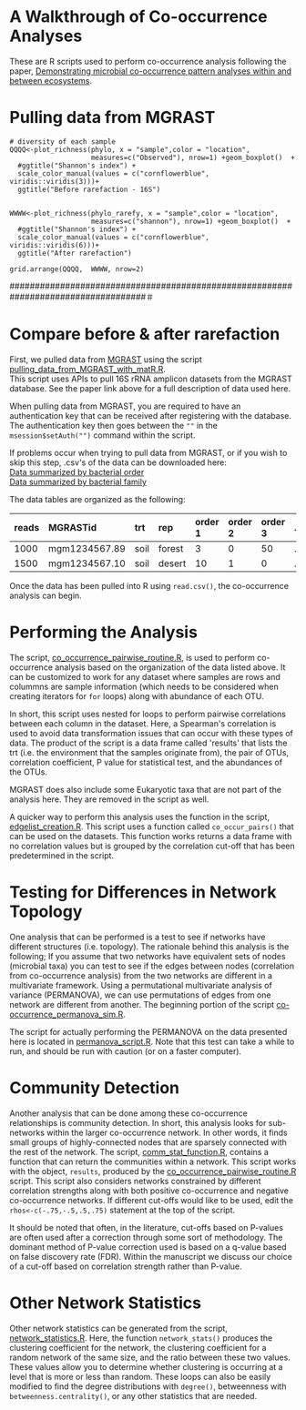 A Walkthrough of Co-occurrence Analyses
=============

These are R scripts used to perform co-occurrence analysis following the paper,
 [Demonstrating microbial co-occurrence pattern analyses within and between ecosystems](http://journal.frontiersin.org/Journal/10.3389/fmicb.2014.00358/full).

Pulling data from MGRAST
===========
```
# diversity of each sample
QQQQ<-plot_richness(phylo, x = "sample",color = "location",
                    measures=c("Observed"), nrow=1) +geom_boxplot()  + 
  #ggtitle("Shannon's index") +
  scale_color_manual(values = c("cornflowerblue", viridis::viridis(3)))+
  ggtitle("Before rarefaction - 16S") 


WWWW<-plot_richness(phylo_rarefy, x = "sample",color = "location",
                    measures=c("shannon"), nrow=1) +geom_boxplot()  + 
  #ggtitle("Shannon's index") +
  scale_color_manual(values = c("cornflowerblue", viridis::viridis(6)))+
  ggtitle("After rarefaction") 

grid.arrange(QQQQ,  WWWW, nrow=2)

```
###################################################################################＃
# Compare before & after rarefaction




First, we pulled data from [MGRAST](http://metagenomics.anl.gov/) using the script
 [pulling_data_from_MGRAST_with_matR.R](https://raw.githubusercontent.com/ryanjw/co-occurrence/master/pulling_data_from_MGRAST_with_matR.R).  
This script uses APIs to pull 16S rRNA amplicon datasets from the MGRAST database. See the paper link above for a full description of data used here.  

When pulling data from MGRAST, you are required to have an authentication key that can be received after registering with the database.  The authentication key then goes between the `""` in the `msession$setAuth("")` command within the script.    

If problems occur when trying to pull data from MGRAST, or if you wish to skip this step, .csv's of the data can be downloaded here:  
[Data summarized by bacterial order](https://github.com/ryanjw/co-occurrence/blob/master/data/total_order_info.csv)  
[Data summarized by bacterial family](https://github.com/ryanjw/co-occurrence/blob/master/data/total_family_info.csv)

The data tables are organized as the following:

|reads |MGRASTid |trt |rep |order 1 |order 2 |order 3 |... |
|:-----|:--------|:---|:---|:-------|:-------|:-------|:---|
|1000 |mgm1234567.89  |soil |forest |3|0|50|... |
|1500 |mgm1234567.10  |soil |desert |10|1|0|... |
  

Once the data has been pulled into R using `read.csv()`, the co-occurrence analysis can begin.

Performing the Analysis
=======================

The script, [co_occurrence_pairwise_routine.R](https://raw.githubusercontent.com/ryanjw/co-occurrence/master/co_occurrence_pairwise_routine.R),
is used to perform co-occurrence analysis based on the organization of the data listed above.  It can be customized to work for any dataset where samples are rows and colummns are sample information (which needs to be considered when creating iterators for `for` loops) along with abundance of each OTU.  

In short, this script uses nested for loops to perform pairwise correlations between each column in the dataset.  Here, a Spearman's correlation is used to avoid data transformation issues that can occur with these types of data.  The product of the script is a data frame called 'results' that lists the trt (i.e. the environment that the samples originate from), the pair of OTUs, correlation coefficient, P value for statistical test, and the abundances of the OTUs.

MGRAST does also include some Eukaryotic taxa that are not part of the analysis here.  They are removed in the script as well.    

A quicker way to perform this analysis uses the function in the script, [edgelist_creation.R](https://raw.githubusercontent.com/ryanjw/co-occurrence/master/edgelist_creation.R).  This script uses a function called `co_occur_pairs()` that can be used on the datasets.  This function works returns a data frame with no correlation values but is grouped by the correlation cut-off that has been predetermined in the script.

Testing for Differences in Network Topology
==========================================

One analysis that can be performed is a test to see if networks have different structures (i.e. topology).  The rationale behind this analysis is the following; If you assume that two networks have equivalent sets of nodes (microbial taxa) you can test to see if the edges between nodes (correlation from co-occurrence analysis) from the two networks are different in a multivariate framework.  Using a permutational multivariate analysis of variance (PERMANOVA), we can use permutations of edges from one network are different from another.  The beginning portion of the script [co-occurrence_permanova_sim.R](https://raw.githubusercontent.com/ryanjw/co-occurrence/master/co-occurrence_permanova_sim.R).

The script for actually performing the PERMANOVA on the data presented here is located in [permanova_script.R](https://raw.githubusercontent.com/ryanjw/co-occurrence/master/permanova_script.R).  Note that this test can take a while to run, and should be run with caution (or on a faster computer).  

Community Detection
===================

Another analysis that can be done among these co-occurrence relationships is community detection.  In short, this analysis looks for sub-networks within the larger co-occurrence network.  In other words, it finds small groups of highly-connected nodes that are sparsely connected with the rest of the network.  The script, [comm_stat_function.R](https://raw.githubusercontent.com/ryanjw/co-occurrence/master/comm_stat_function.R), contains a function that can return the communities within a network.  This script works with the object, `results`, produced by the [co_occurrence_pairwise_routine.R](https://raw.githubusercontent.com/ryanjw/co-occurrence/master/co_occurrence_pairwise_routine.R) script.  This script also considers networks constrained by different correlation strengths along with both positive co-occurrence and negative co-occurrence networks.  If different cut-offs would like to be used, edit the `rhos<-c(-.75,-.5,.5,.75)` statement at the top of the script.

It should be noted that often, in the literature, cut-offs based on P-values are often used after a correction through some sort of methodology.  The dominant method of P-value correction used is based on a q-value based on false discovery rate (FDR).  Within the manuscript we discuss our choice of a cut-off based on correlation strength rather than P-value.  

Other Network Statistics
========================

Other network statistics can be generated from the script, [network_statistics.R](https://raw.githubusercontent.com/ryanjw/co-occurrence/master/network_statistics.R). Here, the function `network_stats()` produces the clustering coefficient for the network, the clustering coefficient for a random network of the same size, and the ratio between these two values.  These values allow you to determine whether clustering is occurring at a level that is more or less than random.  These loops can also be easily modified to find the degree distributions with `degree()`, betweenness with `betweenness.centrality()`, or any other statistics that are needed.       
